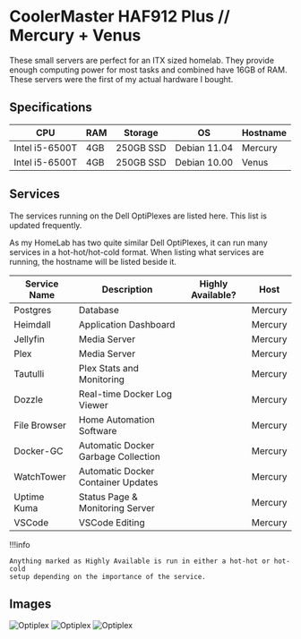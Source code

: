 
# CoolerMaster HAF912 Plus // Mercury + Venus

These small servers are perfect for an ITX sized homelab. They provide enough computing power for most tasks
and combined have 16GB of RAM. These servers were the first of my actual hardware I bought.

## Specifications

| CPU            | RAM | Storage   | OS           | Hostname |
| -------------- | --- | --------- | ------------ | -------- |
| Intel i5-6500T | 4GB | 250GB SSD | Debian 11.04 | Mercury  |
| Intel i5-6500T | 4GB | 250GB SSD | Debian 10.00 | Venus    |


## Services

The services running on the Dell OptiPlexes are listed here. This list is updated frequently.

As my HomeLab has two quite similar Dell OptiPlexes, it can run many services in a hot-hot/hot-cold format.
When listing what services are running, the hostname will be listed beside it.

| Service Name     | Description                                     | Highly Available? | Host   |
| ---------------- | ----------------------------------------------- | ----------------- | ------ |
| Postgres         | Database                                        |                   | Mercury |
| Heimdall         | Application Dashboard                           |                   | Mercury |
| Jellyfin         | Media Server                                    |                   | Mercury |
| Plex             | Media Server                                    |                   | Mercury |
| Tautulli         | Plex Stats and Monitoring                       |                   | Mercury |
| Dozzle           | Real-time Docker Log Viewer                     |                   | Mercury |
| File Browser     | Home Automation Software                        |                   | Mercury |
| Docker-GC        | Automatic Docker Garbage Collection             |                   | Mercury |
| WatchTower       | Automatic Docker Container Updates              |                   | Mercury |
| Uptime Kuma      | Status Page & Monitoring Server                 |                   | Mercury |
| VSCode           | VSCode Editing                                  |                   | Mercury |

!!!info

    Anything marked as Highly Available is run in either a hot-hot or hot-cold
    setup depending on the importance of the service.

## Images

![Optiplex](https://i.dbyte.xyz/2021-07-Iv.jpg)
![Optiplex](https://i.dbyte.xyz/2021-07-EX.jpg)
![Optiplex](https://i.dbyte.xyz/2021-07-00.jpg)
